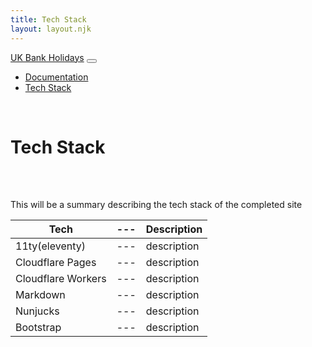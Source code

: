 ```yaml
---
title: Tech Stack
layout: layout.njk
---
```


<nav class="navbar navbar-expand-lg bg-body-tertiary">
  <div class="container-fluid">
    <a class="navbar-brand" href="/index.html">UK Bank Holidays</a>
    <button class="navbar-toggler" type="button" data-bs-toggle="collapse" data-bs-target="#navbarNav" aria-controls="navbarNav" aria-expanded="false" aria-label="Toggle navigation">
      <span class="navbar-toggler-icon"></span>
    </button>
    <div class="collapse navbar-collapse" id="navbarNav">
      <ul class="navbar-nav">
        <li class="nav-item">
          <a class="nav-link active" aria-current="page" href="/docs/index.html/">Documentation</a>
        </li>
        <li class="nav-item">
          <a class="nav-link" href="/techStack/index.html/">Tech Stack</a>
        </li>
      </ul>
    </div>
  </div>
</nav>
<br>

# Tech Stack
<br>
<br>

<p>This will be a summary describing the tech stack of the completed site</p>

<table class="table table-hover">
  <thead>
    <tr>
      <th scope="col">Tech</th>
      <th scope="col">---</th>
      <th scope="col">Description</th>
    </tr>
  </thead>
  <tbody class="table-group-divider">
    <tr>
      <td>11ty(eleventy)</td>
      <td>---</td>
      <td>description</td>
    </tr>
    <tr>
      <td>Cloudflare Pages</td>
      <td>---</td>
      <td>description</td>
    </tr>
    <tr>
      <td>Cloudflare Workers</td>
      <td>---</td>
      <td>description</td>
    </tr>
    <tr>
      <td>Markdown</td>
      <td>---</td>
      <td>description</td>
    </tr>
    <tr>
      <td>Nunjucks</td>
      <td>---</td>
      <td>description</td>
    </tr>
    <tr>
      <td>Bootstrap</td>
      <td>---</td>
      <td>description</td>
    </tr>
  </tbody>
</table>